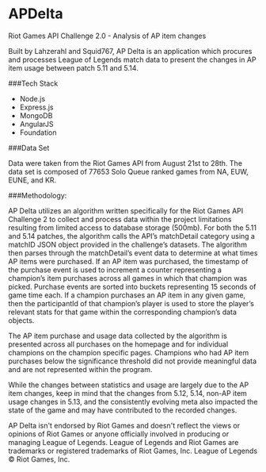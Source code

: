 # APDelta
Riot Games API Challenge 2.0 - Analysis of AP item changes

Built by Lahzerahl and Squid767, AP Delta is an application which procures and processes League of Legends match data to present the changes in AP item usage between patch 5.11 and 5.14.

###Tech Stack
* Node.js
* Express.js
* MongoDB
* AngularJS
* Foundation


###Data Set

Data were taken from the Riot Games API from August 21st to 28th. The data set is composed of 77653 Solo Queue ranked games from NA, EUW, EUNE, and KR.

###Methodology:

AP Delta utilizes an algorithm written specifically for the Riot Games API Challenge 2 to collect and process data within the project limitations resulting from limited access to database storage (500mb). For both the 5.11 and 5.14 patches, the algorithm calls the API’s matchDetail category using a matchID JSON object provided in the challenge’s datasets. The algorithm then parses through the matchDetail’s event data to determine at what times AP items were purchased. If an AP item was purchased, the timestamp of the purchase event is used to increment a counter representing a champion’s item purchases across all games in which that champion was picked. Purchase events are sorted into buckets representing 15 seconds of game time each. If a champion purchases an AP item in any given game, then the participantId of that champion’s player is used to store the player’s relevant stats for that game within the corresponding champion’s data objects.

The AP item purchase and usage data collected by the algorithm is presented across all purchases on the homepage and for individual champions on the champion specific pages. Champions who had AP item purchases below the significance threshold did not provide meaningful data and are not represented within the program.

While the changes between statistics and usage are largely due to the AP item changes, keep in mind that the changes from 5.12, 5.14, non-AP item usage changes in 5.13, and the consistently evolving meta also impacted the state of the game and may have contributed to the recorded changes.

AP Delta isn't endorsed by Riot Games and doesn't reflect the views or opinions of Riot Games or anyone officially involved in producing or managing League of Legends. League of Legends and Riot Games are trademarks or registered trademarks of Riot Games, Inc. League of Legends © Riot Games, Inc.

